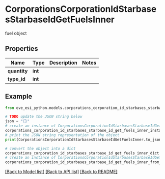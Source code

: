 # CorporationsCorporationIdStarbasesStarbaseIdGetFuelsInner

fuel object

## Properties

Name | Type | Description | Notes
------------ | ------------- | ------------- | -------------
**quantity** | **int** |  | 
**type_id** | **int** |  | 

## Example

```python
from eve_esi_python.models.corporations_corporation_id_starbases_starbase_id_get_fuels_inner import CorporationsCorporationIdStarbasesStarbaseIdGetFuelsInner

# TODO update the JSON string below
json = "{}"
# create an instance of CorporationsCorporationIdStarbasesStarbaseIdGetFuelsInner from a JSON string
corporations_corporation_id_starbases_starbase_id_get_fuels_inner_instance = CorporationsCorporationIdStarbasesStarbaseIdGetFuelsInner.from_json(json)
# print the JSON string representation of the object
print(CorporationsCorporationIdStarbasesStarbaseIdGetFuelsInner.to_json())

# convert the object into a dict
corporations_corporation_id_starbases_starbase_id_get_fuels_inner_dict = corporations_corporation_id_starbases_starbase_id_get_fuels_inner_instance.to_dict()
# create an instance of CorporationsCorporationIdStarbasesStarbaseIdGetFuelsInner from a dict
corporations_corporation_id_starbases_starbase_id_get_fuels_inner_from_dict = CorporationsCorporationIdStarbasesStarbaseIdGetFuelsInner.from_dict(corporations_corporation_id_starbases_starbase_id_get_fuels_inner_dict)
```
[[Back to Model list]](../README.md#documentation-for-models) [[Back to API list]](../README.md#documentation-for-api-endpoints) [[Back to README]](../README.md)


